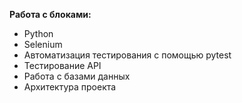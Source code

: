 **Работа с блоками:**
- Python
- Selenium
- Автоматизация тестирования с помощью pytest
- Тестирование API
- Работа с базами данных
- Архитектура проекта
